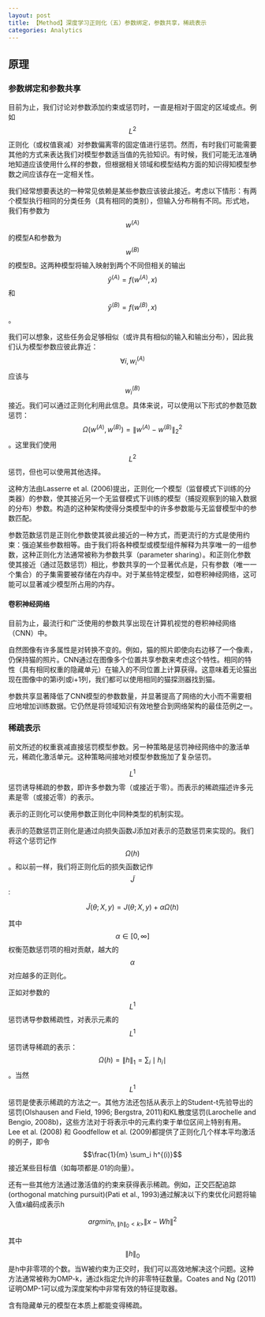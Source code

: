 ```yaml
---
layout: post
title: 【Method】深度学习正则化（五）参数绑定，参数共享，稀疏表示
categories: Analytics
---
```


## 原理

### 参数绑定和参数共享

目前为止，我们讨论对参数添加约束或惩罚时，一直是相对于固定的区域或点。例如$$L^2$$正则化（或权值衰减）对参数偏离零的固定值进行惩罚。然而，有时我们可能需要其他的方式来表达我们对模型参数适当值的先验知识。有时候，我们可能无法准确地知道应该使用什么样的参数，但根据相关领域和模型结构方面的知识得知模型参数之间应该存在一定相关性。

我们经常想要表达的一种常见依赖是某些参数应该彼此接近。考虑以下情形：有两个模型执行相同的分类任务（具有相同的类别），但输入分布稍有不同。形式地，我们有参数为$$w^{(A)}$$的模型A和参数为$$w^{(B)}$$的模型B。这两种模型将输入映射到两个不同但相关的输出$$\hat{y}^{(A)} = f(w^{(A)}, x)$$和$$\hat{y}^{(B)} = f(w^{(B)}, x)$$。

我们可以想象，这些任务会足够相似（或许具有相似的输入和输出分布），因此我们认为模型参数应彼此靠近：$$\forall i, w_i^{(A)}$$应该与$$w_i^{(B)}$$接近。我们可以通过正则化利用此信息。具体来说，可以使用以下形式的参数范数惩罚：$$\Omega(w^{(A)}, w^{(B)}) = \|w^{(A)} - w^{(B)} \|_2^2$$。这里我们使用$$L^2$$惩罚，但也可以使用其他选择。

这种方法由Lasserre et al. (2006)提出，正则化一个模型（监督模式下训练的分类器）的参数，使其接近另一个无监督模式下训练的模型（捕捉观察到的输入数据的分布）参数。构造的这种架构使得分类模型中的许多参数能与无监督模型中的参数匹配。

参数范数惩罚是正则化参数使其彼此接近的一种方式，而更流行的方式是使用约束：强迫某些参数相等。由于我们将各种模型或模型组件解释为共享唯一的一组参数，这种正则化方法通常被称为参数共享（parameter sharing）。和正则化参数使其接近（通过范数惩罚）相比，参数共享的一个显著优点是，只有参数（唯一一个集合）的子集需要被存储在内存中。对于某些特定模型，如卷积神经网络，这可能可以显著减少模型所占用的内存。

#### 卷积神经网络

目前为止，最流行和广泛使用的参数共享出现在计算机视觉的卷积神经网络（CNN）中。

自然图像有许多属性是对转换不变的。例如，猫的照片即使向右边移了一个像素，仍保持猫的照片。CNN通过在图像多个位置共享参数来考虑这个特性。相同的特性（具有相同权重的隐藏单元）在输入的不同位置上计算获得。这意味着无论猫出现在图像中的第i列或i+1列，我们都可以使用相同的猫探测器找到猫。

参数共享显著降低了CNN模型的参数数量，并显著提高了网络的大小而不需要相应地增加训练数据。它仍然是将领域知识有效地整合到网络架构的最佳范例之一。

### 稀疏表示

前文所述的权重衰减直接惩罚模型参数。另一种策略是惩罚神经网络中的激活单元，稀疏化激活单元。这种策略间接地对模型参数施加了复杂惩罚。

$$L^1$$惩罚诱导稀疏的参数，即许多参数为零（或接近于零）。而表示的稀疏描述许多元素是零（或接近零）的表示。

表示的正则化可以使用参数正则化中同种类型的机制实现。

表示的范数惩罚正则化是通过向损失函数J添加对表示的范数惩罚来实现的。我们将这个惩罚记作$$\Omega(h)$$。和以前一样，我们将正则化后的损失函数记作$$\tilde{J}$$:

$$\tilde{J}(\theta;X,y) = J(\theta;X,y) + \alpha \Omega(h)$$

其中$$\alpha \in [0, \infty]$$权衡范数惩罚项的相对贡献，越大的$$\alpha$$对应越多的正则化。

正如对参数的$$L^1$$惩罚诱导参数稀疏性，对表示元素的$$L^1$$惩罚诱导稀疏的表示：$$\Omega(h)=\|h\|_1 = \sum_i \mid h_i \mid$$。当然$$L^1$$惩罚是使表示稀疏的方法之一。其他方法还包括从表示上的Student-t先验导出的惩罚(Olshausen and Field, 1996; Bergstra, 2011)和KL散度惩罚(Larochelle and Bengio, 2008b)，这些方法对于将表示中的元素约束于单位区间上特别有用。Lee et al. (2008) 和 Goodfellow et al. (2009)都提供了正则化几个样本平均激活的例子，即令$$\frac{1}{m} \sum_i h^{(i)}$$接近某些目标值（如每项都是.01的向量）。

还有一些其他方法通过激活值的约束来获得表示稀疏。例如，正交匹配追踪(orthogonal matching pursuit)(Pati et al., 1993)通过解决以下约束优化问题将输入值x编码成表示h

$$arg min_{h, \|h\|_0 <k>} \| x -Wh\|^2$$

其中$$\|h\|_0$$是h中非零项的个数。当W被约束为正交时，我们可以高效地解决这个问题。这种方法通常被称为OMP-k，通过k指定允许的非零特征数量。Coates and Ng (2011)证明OMP-1可以成为深度架构中非常有效的特征提取器。

含有隐藏单元的模型在本质上都能变得稀疏。